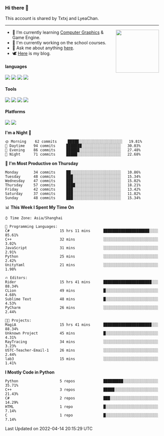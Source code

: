 ### Hi there 👋

This account is shared by Txtxj and LyeaChan.

---

<img align="right" height="141" src="https://github-readme-stats.vercel.app/api?username=txtxj&theme=tokyonight&show_icons=true&count_private=true">

- 🌱 I’m currently learning [Computer Graphics](https://github.com/txtxj/GAMES101) & Game Engine.
- 🐶 I'm currently working on the school courses.
- 💬 Ask me about anything [here](https://github.com/txtxj/txtxj/issues).
- 🕊️ [Here](https://txtxj.top) is my blog.

#### languages

![](https://img.shields.io/badge/C++-00599C?logo=cplusplus&logoColor=fff)
![](https://img.shields.io/badge/Python-3e74a2?logo=python&logoColor=fff)
![](https://img.shields.io/badge/C%23-239120?logo=csharp&logoColor=fff)
![](https://img.shields.io/badge/C-A8B9CC?logo=c&logoColor=555)


#### Tools

![](https://img.shields.io/badge/JetBrains-000000?logo=jetbrains&logoColor=fff)
![](https://img.shields.io/badge/SublimeText_3-FF9800?logo=sublimetext&logoColor=fff)
![](https://img.shields.io/badge/UE_4-0E1128?logo=unrealengine&logoColor=fff)
![](https://img.shields.io/badge/unity-FFFFFF?logo=unity&logoColor=000)

#### Platforms

![](https://img.shields.io/badge/Ubuntu_20.04-E95420?logo=ubuntu&logoColor=fff)
![](https://img.shields.io/badge/Windows_10-0078D6?logo=windows&logoColor=fff)


<!--START_SECTION:waka-->
**I'm a Night 🦉** 

```text
🌞 Morning    62 commits     █████░░░░░░░░░░░░░░░░░░░░   19.81% 
🌆 Daytime    94 commits     ███████░░░░░░░░░░░░░░░░░░   30.03% 
🌃 Evening    86 commits     ██████░░░░░░░░░░░░░░░░░░░   27.48% 
🌙 Night      71 commits     █████░░░░░░░░░░░░░░░░░░░░   22.68%

```
📅 **I'm Most Productive on Thursday** 

```text
Monday       34 commits     ██░░░░░░░░░░░░░░░░░░░░░░░   10.86% 
Tuesday      48 commits     ███░░░░░░░░░░░░░░░░░░░░░░   15.34% 
Wednesday    47 commits     ███░░░░░░░░░░░░░░░░░░░░░░   15.02% 
Thursday     57 commits     ████░░░░░░░░░░░░░░░░░░░░░   18.21% 
Friday       42 commits     ███░░░░░░░░░░░░░░░░░░░░░░   13.42% 
Saturday     37 commits     ███░░░░░░░░░░░░░░░░░░░░░░   11.82% 
Sunday       48 commits     ███░░░░░░░░░░░░░░░░░░░░░░   15.34%

```


📊 **This Week I Spent My Time On** 

```text
⌚︎ Time Zone: Asia/Shanghai

💬 Programming Languages: 
C#                       15 hrs 11 mins      █████████████████████░░░░   85.61% 
C++                      32 mins             ░░░░░░░░░░░░░░░░░░░░░░░░░   3.02% 
JavaScript               31 mins             ░░░░░░░░░░░░░░░░░░░░░░░░░   2.91% 
Python                   25 mins             ░░░░░░░░░░░░░░░░░░░░░░░░░   2.42% 
UnityYaml                21 mins             ░░░░░░░░░░░░░░░░░░░░░░░░░   1.98%

🔥 Editors: 
Rider                    15 hrs 41 mins      ██████████████████████░░░   88.34% 
CLion                    49 mins             █░░░░░░░░░░░░░░░░░░░░░░░░   4.68% 
Sublime Text             48 mins             █░░░░░░░░░░░░░░░░░░░░░░░░   4.53% 
PyCharm                  26 mins             ░░░░░░░░░░░░░░░░░░░░░░░░░   2.44%

🐱‍💻 Projects: 
MagiA                    15 hrs 41 mins      ██████████████████████░░░   88.34% 
Unknown Project          45 mins             █░░░░░░░░░░░░░░░░░░░░░░░░   4.31% 
RayTracing               34 mins             ░░░░░░░░░░░░░░░░░░░░░░░░░   3.23% 
USTC-Teacher-Email-1     26 mins             ░░░░░░░░░░░░░░░░░░░░░░░░░   2.44% 
lab3                     15 mins             ░░░░░░░░░░░░░░░░░░░░░░░░░   1.41%

```

**I Mostly Code in Python** 

```text
Python                   5 repos             █████████░░░░░░░░░░░░░░░░   35.71% 
C++                      3 repos             █████░░░░░░░░░░░░░░░░░░░░   21.43% 
C#                       2 repos             ███░░░░░░░░░░░░░░░░░░░░░░   14.29% 
HTML                     1 repo              █░░░░░░░░░░░░░░░░░░░░░░░░   7.14% 
C                        1 repo              █░░░░░░░░░░░░░░░░░░░░░░░░   7.14%

```



 Last Updated on 2022-04-14 20:15:29 UTC
<!--END_SECTION:waka-->
